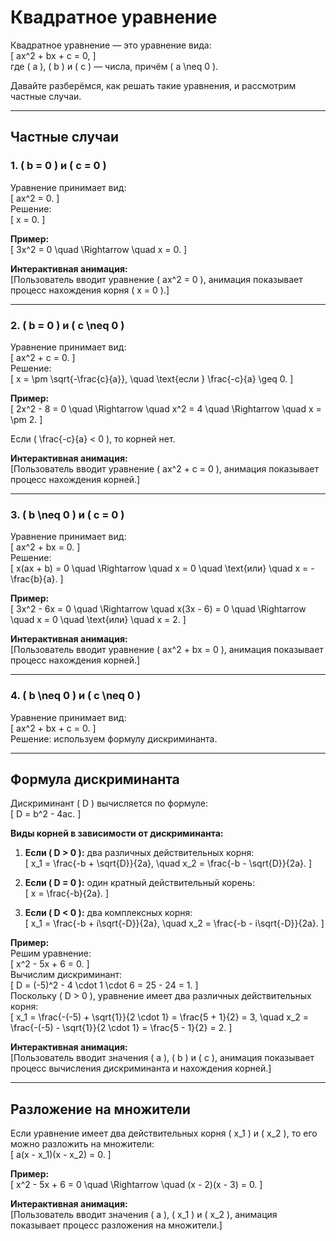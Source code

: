 # Квадратное уравнение  

Квадратное уравнение — это уравнение вида:  
\[
ax^2 + bx + c = 0,
\]  
где \( a \), \( b \) и \( c \) — числа, причём \( a \neq 0 \).  

Давайте разберёмся, как решать такие уравнения, и рассмотрим частные случаи.  

---

## Частные случаи  

### 1. \( b = 0 \) и \( c = 0 \)  

Уравнение принимает вид:  
\[
ax^2 = 0.
\]  
Решение:  
\[
x = 0.
\]  

**Пример:**  
\[
3x^2 = 0 \quad \Rightarrow \quad x = 0.
\]  

**Интерактивная анимация:**  
[Пользователь вводит уравнение \( ax^2 = 0 \), анимация показывает процесс нахождения корня \( x = 0 \).]  

---

### 2. \( b = 0 \) и \( c \neq 0 \)  

Уравнение принимает вид:  
\[
ax^2 + c = 0.
\]  
Решение:  
\[
x = \pm \sqrt{-\frac{c}{a}}, \quad \text{если } \frac{-c}{a} \geq 0.
\]  

**Пример:**  
\[
2x^2 - 8 = 0 \quad \Rightarrow \quad x^2 = 4 \quad \Rightarrow \quad x = \pm 2.
\]  

Если \( \frac{-c}{a} < 0 \), то корней нет.  

**Интерактивная анимация:**  
[Пользователь вводит уравнение \( ax^2 + c = 0 \), анимация показывает процесс нахождения корней.]  

---

### 3. \( b \neq 0 \) и \( c = 0 \)  

Уравнение принимает вид:  
\[
ax^2 + bx = 0.
\]  
Решение:  
\[
x(ax + b) = 0 \quad \Rightarrow \quad x = 0 \quad \text{или} \quad x = -\frac{b}{a}.
\]  

**Пример:**  
\[
3x^2 - 6x = 0 \quad \Rightarrow \quad x(3x - 6) = 0 \quad \Rightarrow \quad x = 0 \quad \text{или} \quad x = 2.
\]  

**Интерактивная анимация:**  
[Пользователь вводит уравнение \( ax^2 + bx = 0 \), анимация показывает процесс нахождения корней.]  

---

### 4. \( b \neq 0 \) и \( c \neq 0 \)  

Уравнение принимает вид:  
\[
ax^2 + bx + c = 0.
\]  
Решение: используем формулу дискриминанта.  

---

## Формула дискриминанта  

Дискриминант \( D \) вычисляется по формуле:  
\[
D = b^2 - 4ac.
\]  

**Виды корней в зависимости от дискриминанта:**  

1. **Если \( D > 0 \):** два различных действительных корня:  
   \[
   x_1 = \frac{-b + \sqrt{D}}{2a}, \quad x_2 = \frac{-b - \sqrt{D}}{2a}.
   \]  

2. **Если \( D = 0 \):** один кратный действительный корень:  
   \[
   x = \frac{-b}{2a}.
   \]  

3. **Если \( D < 0 \):** два комплексных корня:  
   \[
   x_1 = \frac{-b + i\sqrt{-D}}{2a}, \quad x_2 = \frac{-b - i\sqrt{-D}}{2a}.
   \]  

**Пример:**  
Решим уравнение:  
\[
x^2 - 5x + 6 = 0.
\]  
Вычислим дискриминант:  
\[
D = (-5)^2 - 4 \cdot 1 \cdot 6 = 25 - 24 = 1.
\]  
Поскольку \( D > 0 \), уравнение имеет два различных действительных корня:  
\[
x_1 = \frac{-(-5) + \sqrt{1}}{2 \cdot 1} = \frac{5 + 1}{2} = 3, \quad x_2 = \frac{-(-5) - \sqrt{1}}{2 \cdot 1} = \frac{5 - 1}{2} = 2.
\]  

**Интерактивная анимация:**  
[Пользователь вводит значения \( a \), \( b \) и \( c \), анимация показывает процесс вычисления дискриминанта и нахождения корней.]  

---

## Разложение на множители  

Если уравнение имеет два действительных корня \( x_1 \) и \( x_2 \), то его можно разложить на множители:  
\[
a(x - x_1)(x - x_2) = 0.
\]  

**Пример:**  
\[
x^2 - 5x + 6 = 0 \quad \Rightarrow \quad (x - 2)(x - 3) = 0.
\]  

**Интерактивная анимация:**  
[Пользователь вводит значения \( a \), \( x_1 \) и \( x_2 \), анимация показывает процесс разложения на множители.]  
